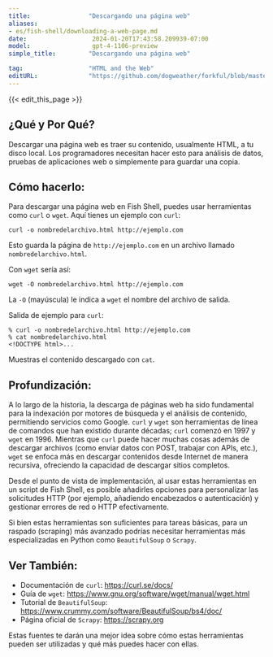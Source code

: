 ```yaml
---
title:                "Descargando una página web"
aliases:
- es/fish-shell/downloading-a-web-page.md
date:                  2024-01-20T17:43:58.209939-07:00
model:                 gpt-4-1106-preview
simple_title:         "Descargando una página web"

tag:                  "HTML and the Web"
editURL:              "https://github.com/dogweather/forkful/blob/master/content/es/fish-shell/downloading-a-web-page.md"
---
```


{{< edit_this_page >}}

## ¿Qué y Por Qué?
Descargar una página web es traer su contenido, usualmente HTML, a tu disco local. Los programadores necesitan hacer esto para análisis de datos, pruebas de aplicaciones web o simplemente para guardar una copia.

## Cómo hacerlo:
Para descargar una página web en Fish Shell, puedes usar herramientas como `curl` o `wget`. Aquí tienes un ejemplo con `curl`:

```Fish Shell
curl -o nombredelarchivo.html http://ejemplo.com
```

Esto guarda la página de `http://ejemplo.com` en un archivo llamado `nombredelarchivo.html`.

Con `wget` sería así:

```Fish Shell
wget -O nombredelarchivo.html http://ejemplo.com
```

La `-O` (mayúscula) le indica a `wget` el nombre del archivo de salida.

Salida de ejemplo para `curl`:

```Fish Shell
% curl -o nombredelarchivo.html http://ejemplo.com
% cat nombredelarchivo.html
<!DOCTYPE html>...
```

Muestras el contenido descargado con `cat`.

## Profundización:

A lo largo de la historia, la descarga de páginas web ha sido fundamental para la indexación por motores de búsqueda y el análisis de contenido, permitiendo servicios como Google. `curl` y `wget` son herramientas de línea de comandos que han existido durante décadas; `curl` comenzó en 1997 y `wget` en 1996. Mientras que `curl` puede hacer muchas cosas además de descargar archivos (como enviar datos con POST, trabajar con APIs, etc.), `wget` se enfoca más en descargar contenidos desde Internet de manera recursiva, ofreciendo la capacidad de descargar sitios completos.

Desde el punto de vista de implementación, al usar estas herramientas en un script de Fish Shell, es posible añadirles opciones para personalizar las solicitudes HTTP (por ejemplo, añadiendo encabezados o autenticación) y gestionar errores de red o HTTP efectivamente.

Si bien estas herramientas son suficientes para tareas básicas, para un raspado (scraping) más avanzado podrías necesitar herramientas más especializadas en Python como `BeautifulSoup` o `Scrapy`.

## Ver También:

- Documentación de `curl`: https://curl.se/docs/
- Guía de `wget`: https://www.gnu.org/software/wget/manual/wget.html
- Tutorial de `BeautifulSoup`: https://www.crummy.com/software/BeautifulSoup/bs4/doc/
- Página oficial de `Scrapy`: https://scrapy.org

Estas fuentes te darán una mejor idea sobre cómo estas herramientas pueden ser utilizadas y qué más puedes hacer con ellas.
